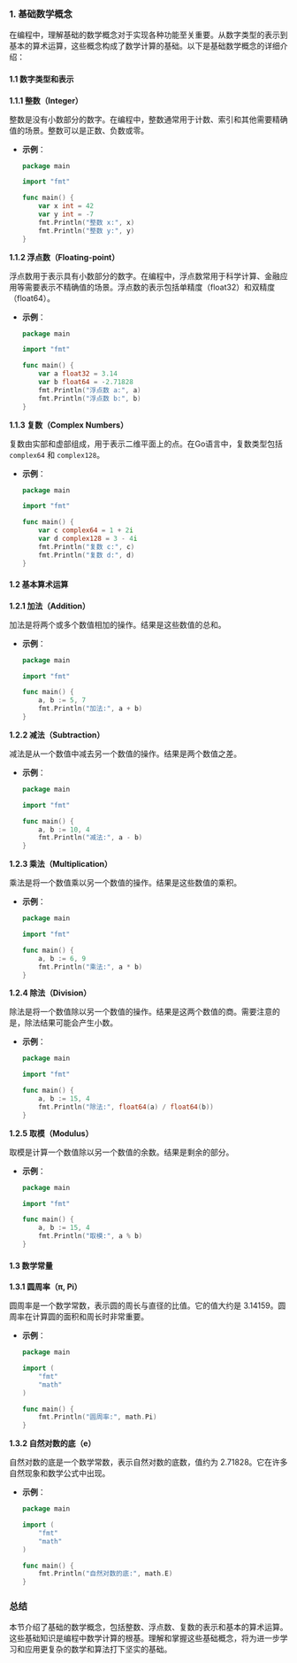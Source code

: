 ### 1. 基础数学概念

在编程中，理解基础的数学概念对于实现各种功能至关重要。从数字类型的表示到基本的算术运算，这些概念构成了数学计算的基础。以下是基础数学概念的详细介绍：

#### 1.1 数字类型和表示

**1.1.1 整数（Integer）**

整数是没有小数部分的数字。在编程中，整数通常用于计数、索引和其他需要精确值的场景。整数可以是正数、负数或零。

- **示例**：
  ```go
  package main

  import "fmt"

  func main() {
      var x int = 42
      var y int = -7
      fmt.Println("整数 x:", x)
      fmt.Println("整数 y:", y)
  }
  ```

**1.1.2 浮点数（Floating-point）**

浮点数用于表示具有小数部分的数字。在编程中，浮点数常用于科学计算、金融应用等需要表示不精确值的场景。浮点数的表示包括单精度（float32）和双精度（float64）。

- **示例**：
  ```go
  package main

  import "fmt"

  func main() {
      var a float32 = 3.14
      var b float64 = -2.71828
      fmt.Println("浮点数 a:", a)
      fmt.Println("浮点数 b:", b)
  }
  ```

**1.1.3 复数（Complex Numbers）**

复数由实部和虚部组成，用于表示二维平面上的点。在Go语言中，复数类型包括 `complex64` 和 `complex128`。

- **示例**：
  ```go
  package main

  import "fmt"

  func main() {
      var c complex64 = 1 + 2i
      var d complex128 = 3 - 4i
      fmt.Println("复数 c:", c)
      fmt.Println("复数 d:", d)
  }
  ```

#### 1.2 基本算术运算

**1.2.1 加法（Addition）**

加法是将两个或多个数值相加的操作。结果是这些数值的总和。

- **示例**：
  ```go
  package main

  import "fmt"

  func main() {
      a, b := 5, 7
      fmt.Println("加法:", a + b)
  }
  ```

**1.2.2 减法（Subtraction）**

减法是从一个数值中减去另一个数值的操作。结果是两个数值之差。

- **示例**：
  ```go
  package main

  import "fmt"

  func main() {
      a, b := 10, 4
      fmt.Println("减法:", a - b)
  }
  ```

**1.2.3 乘法（Multiplication）**

乘法是将一个数值乘以另一个数值的操作。结果是这些数值的乘积。

- **示例**：
  ```go
  package main

  import "fmt"

  func main() {
      a, b := 6, 9
      fmt.Println("乘法:", a * b)
  }
  ```

**1.2.4 除法（Division）**

除法是将一个数值除以另一个数值的操作。结果是这两个数值的商。需要注意的是，除法结果可能会产生小数。

- **示例**：
  ```go
  package main

  import "fmt"

  func main() {
      a, b := 15, 4
      fmt.Println("除法:", float64(a) / float64(b))
  }
  ```

**1.2.5 取模（Modulus）**

取模是计算一个数值除以另一个数值的余数。结果是剩余的部分。

- **示例**：
  ```go
  package main

  import "fmt"

  func main() {
      a, b := 15, 4
      fmt.Println("取模:", a % b)
  }
  ```

#### 1.3 数学常量

**1.3.1 圆周率（π, Pi）**

圆周率是一个数学常数，表示圆的周长与直径的比值。它的值大约是 3.14159。圆周率在计算圆的面积和周长时非常重要。

- **示例**：
  ```go
  package main

  import (
      "fmt"
      "math"
  )

  func main() {
      fmt.Println("圆周率:", math.Pi)
  }
  ```

**1.3.2 自然对数的底（e）**

自然对数的底是一个数学常数，表示自然对数的底数，值约为 2.71828。它在许多自然现象和数学公式中出现。

- **示例**：
  ```go
  package main

  import (
      "fmt"
      "math"
  )

  func main() {
      fmt.Println("自然对数的底:", math.E)
  }
  ```

### 总结

本节介绍了基础的数学概念，包括整数、浮点数、复数的表示和基本的算术运算。这些基础知识是编程中数学计算的根基。理解和掌握这些基础概念，将为进一步学习和应用更复杂的数学和算法打下坚实的基础。